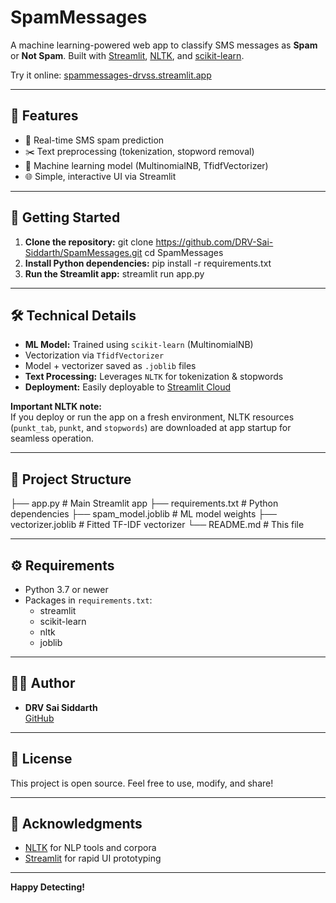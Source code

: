 # SpamMessages

A machine learning-powered web app to classify SMS messages as **Spam** or **Not Spam**. Built with [Streamlit](https://streamlit.io/), [NLTK](https://www.nltk.org/), and [scikit-learn](https://scikit-learn.org/).

Try it online: [spammessages-drvss.streamlit.app](https://spammessages-drvss.streamlit.app/)

---

## 🚀 Features

- 🔎 Real-time SMS spam prediction
- ✂️ Text preprocessing (tokenization, stopword removal)
- 🤖 Machine learning model (MultinomialNB, TfidfVectorizer)
- 🌐 Simple, interactive UI via Streamlit

---

## 🏁 Getting Started

1. **Clone the repository:**
  git clone https://github.com/DRV-Sai-Siddarth/SpamMessages.git
  cd SpamMessages
2. **Install Python dependencies:**
   pip install -r requirements.txt
3. **Run the Streamlit app:**
   streamlit run app.py
---

## 🛠️ Technical Details

- **ML Model:** Trained using `scikit-learn` (MultinomialNB)
 - Vectorization via `TfidfVectorizer`
 - Model + vectorizer saved as `.joblib` files
- **Text Processing:** Leverages `NLTK` for tokenization & stopwords
- **Deployment:** Easily deployable to [Streamlit Cloud](https://streamlit.io/cloud)

**Important NLTK note:**  
If you deploy or run the app on a fresh environment, NLTK resources (`punkt_tab`, `punkt`, and `stopwords`) are downloaded at app startup for seamless operation.

---

## 📄 Project Structure

├── app.py # Main Streamlit app
├── requirements.txt # Python dependencies
├── spam_model.joblib # ML model weights
├── vectorizer.joblib # Fitted TF-IDF vectorizer
└── README.md # This file


---

## ⚙️ Requirements

- Python 3.7 or newer
- Packages in `requirements.txt`:
    - streamlit
    - scikit-learn
    - nltk
    - joblib

---

## 👨‍💻 Author

- **DRV Sai Siddarth**  
  [GitHub](https://github.com/DRV-Sai-Siddarth)

---

## 🙌 License

This project is open source. Feel free to use, modify, and share!

---

## 📝 Acknowledgments

- [NLTK](https://www.nltk.org/) for NLP tools and corpora
- [Streamlit](https://streamlit.io/) for rapid UI prototyping

---

**Happy Detecting!**

